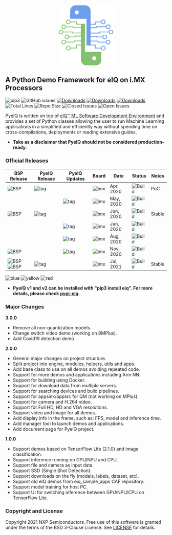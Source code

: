 <p align="center">
  <img src="https://raw.githubusercontent.com/KaixinDing/pyeiq_model/main/pyeiq.png" height="191" width="176">
</p>

##  **A Python Demo Framework for eIQ on i.MX Processors**

![pip3][eiqpackage]
![GitHub issues][license]
[![Downloads](https://pepy.tech/badge/eiq)](pepy_total)
[![Downloads](https://pepy.tech/badge/eiq/month)](pepy_month)
[![Downloads](https://pepy.tech/badge/eiq/week)](pepy_week)
![Total Lines][total_lines]
![Repo Size][repo_size]
![Closed Issues][closed_issues]
![Open Issues][open_issues]


PyeIQ is written on top of [eIQ™ ML Software Development Environment][eiq] and
provides a set of Python classes allowing the user to run Machine Learning
applications in a simplified and efficiently way without spending time on
cross-compilations, deployments or reading extensive guides.

* **Take as a disclaimer that PyeIQ should not be considered production-ready**.


### Official Releases

| BSP Release                  | PyeIQ Release       | PyeIQ Updates    | Board          | Date      | Status             | Notes   |
|------------------------------|---------------------|------------------|----------------|-----------|--------------------|---------|
| ![BSP][release_5.4.3_2.0.0]  | ![tag][tag_v100]    |                  | ![imx][boards] | Apr, 2020 | ![Build][passing]  | PoC     |
|                              |                     | ![tag][tag_v101] | ![imx][boards] | May, 2020 | ![Build][passing]  |         |
| ![BSP][release_5.4.24_2.1.0] | ![tag][tag_v200]    |                  | ![imx][boards] | Jun, 2020 | ![Build][passing]  | Stable  |
|                              |                     | ![tag][tag_v201] | ![imx][boards] | Jun, 2020 | ![Build][passing]  |         |
|                              |                     | ![tag][tag_v210] | ![imx][boards] | Aug, 2020 | ![Build][passing]  |         |
| ![BSP][release_5.4.47_2.2.0] |                     | ![tag][tag_v220] | ![imx][boards] | Nov, 2020 | ![Build][passing]  |         |
| ![BSP][release_5.4.70_2.3.0] <br /> ![BSP][release_5.4.70_2.3.2]| ![tag][tag_v300]    |                  | ![imx][boards] | Jul, 2021 | ![Build][passing]  | Stable  |

![blue][tag_blue]
![yellow][tag_yellow]
![red][tag_red]

* **PyeIQ v1 and v2 can be installed with "pip3 install eiq". For more details, please check [pypi-eiq][previous_version].**

### Major Changes

**3.0.0**
- Remove all non-quantization models.
- Change switch video demo (working on 8MPlus).
- Add Covid19 detection demo

**2.0.0**
- General major changes on project structure.
- Split project into engine, modules, helpers, utils and apps.
- Add base class to use on all demos avoiding repeated code.
- Support for more demos and applications including Arm NN.
- Support for building using Docker.
- Support for download data from multiple servers.
- Support for searching devices and build pipelines.
- Support for appsink/appsrc for QM (not working on MPlus).
- Support for camera and H.264 video.
- Support for Full HD, HD and VGA resolutions.
- Support video and image for all demos.
- Add display info in the frame, such as: FPS, model and inference time.
- Add manager tool to launch demos and applications.
- Add document page for PyeIQ project.

**1.0.0**
- Support demos based on TensorFlow Lite (2.1.0) and image classification.      
- Support inference running on GPU/NPU and CPU.
- Support file and camera as input data.
- Support SSD (Single Shot Detection).
- Support downloads on the fly (models, labels, dataset, etc).
- Support old eIQ demos from eiq_sample_apps CAF repository.
- Support model training for host PC.
- Support UI for switching inference between GPU/NPU/CPU on TensorFlow Lite.

### Copyright and License

Copyright 2021 NXP Semiconductors. Free use of this software is granted under
the terms of the BSD 3-Clause License.
See [LICENSE](https://source.codeaurora.org/external/imxsupport/pyeiq/tree/LICENSE.md?h=v3.0.0)
for details.

[release_5.4.3_2.0.0]: https://img.shields.io/badge/-5.4.3__2.0.0-blueviolet
[release_5.4.24_2.1.0]: https://img.shields.io/badge/-5.4.24__2.1.0-blueviolet
[release_5.4.47_2.2.0]: https://img.shields.io/badge/-5.4.47__2.2.0-blueviolet
[release_5.4.70_2.3.0]: https://img.shields.io/badge/-5.4.70__2.3.0-blueviolet
[release_5.4.70_2.3.2]: https://img.shields.io/badge/-5.4.70__2.3.2-blueviolet

[tag_blue]: https://img.shields.io/badge/-new-blue
[tag_yellow]: https://img.shields.io/badge/-features-yellow
[tag_red]: https://img.shields.io/badge/-bug%20fixes-red

[tag_v100]: https://img.shields.io/badge/-v1.0.0-blue
[tag_v101]: https://img.shields.io/badge/-v1.0.1-red
[tag_v110]: https://img.shields.io/badge/-v1.1.0-red

[tag_v200]: https://img.shields.io/badge/-v2.0.0-blue
[tag_v201]: https://img.shields.io/badge/-v2.0.1-red
[tag_v210]: https://img.shields.io/badge/-v2.1.0-yellow
[tag_v220]: https://img.shields.io/badge/-v2.2.0-red

[tag_v300]: https://img.shields.io/badge/-v3.0.0-blue

[boards]: https://img.shields.io/badge/-8QM%2C%208MPlus-lightgrey
[passing]: https://img.shields.io/badge/Build-passing-success

[eiq]: https://www.nxp.com/design/software/development-software/eiq-ml-development-environment:EIQ
[eiqpackage]: https://img.shields.io/badge/pip3%20install-pyeiq-green
[pypirepo]: https://pypi.org/project/eiq/#description
[pypicaf]: https://source.codeaurora.org/external/imxsupport/pyeiq/
[license]: https://img.shields.io/badge/License-BSD%203--Clause-blue
[pepy_total]: https://pepy.tech/project/eiq
[pepy_month]: https://pepy.tech/project/eiq/month
[pepy_week]: https://pepy.tech/project/eiq/week



[total_lines]: https://img.shields.io/badge/total%20lines-5.4k-blue
[repo_size]: https://img.shields.io/badge/repo%20size-78MB-blue
[closed_issues]: https://img.shields.io/badge/closed%20issues-22-yellow
[open_issues]: https://img.shields.io/badge/open_issues%20issues-5-yellow

[previous_version]: https://pypi.org/project/eiq/
